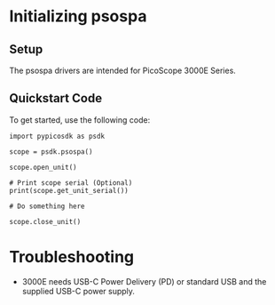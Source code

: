 <!-- Copyright (C) 2018-2022 Pico Technology Ltd. See LICENSE file for terms. -->
# Initializing psospa

## Setup
The psospa drivers are intended for PicoScope 3000E Series.

## Quickstart Code
To get started, use the following code:
```
import pypicosdk as psdk

scope = psdk.psospa()

scope.open_unit()

# Print scope serial (Optional)
print(scope.get_unit_serial())

# Do something here

scope.close_unit()
```

# Troubleshooting
 - 3000E needs USB-C Power Delivery (PD) or standard USB and the supplied USB-C power supply.
